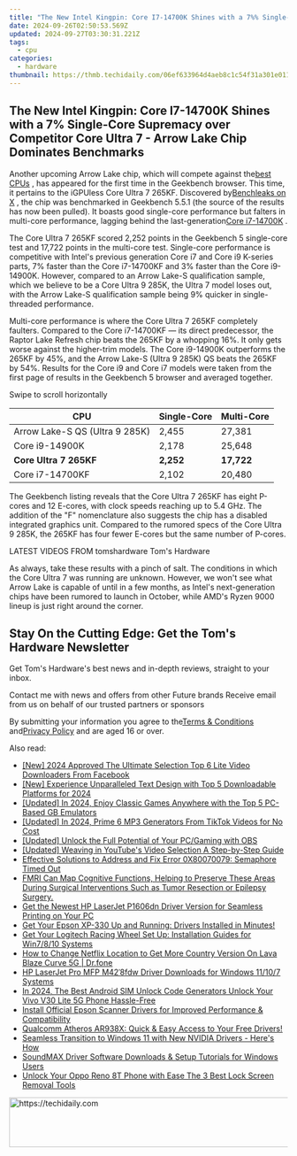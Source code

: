 ```yaml
---
title: "The New Intel Kingpin: Core I7-14700K Shines with a 7%% Single-Core Supremacy over Competitor Core Ultra 7 - Arrow Lake Chip Dominates Benchmarks"
date: 2024-09-26T02:50:53.569Z
updated: 2024-09-27T03:30:31.221Z
tags:
  - cpu
categories:
  - hardware
thumbnail: https://thmb.techidaily.com/06ef633964d4aeb8c1c54f31a301e011025d7ea7f99ce0f0956fe9988aefd04b.jpg
---
```


## The New Intel Kingpin: Core I7-14700K Shines with a 7% Single-Core Supremacy over Competitor Core Ultra 7 - Arrow Lake Chip Dominates Benchmarks

Another upcoming Arrow Lake chip, which will compete against the[best CPUs](https://www.tomshardware.com/reviews/best-cpus,3986.html) , has appeared for the first time in the Geekbench browser. This time, it pertains to the iGPUless Core Ultra 7 265KF. Discovered by[Benchleaks on X](https://x.com/BenchLeaks/status/1817097462177235414) , the chip was benchmarked in Geekbench 5.5.1 (the source of the results has now been pulled). It boasts good single-core performance but falters in multi-core performance, lagging behind the last-generation[Core i7-14700K](https://www.tomshardware.com/news/intel-core-i9-14900k-cpu-review) .

 The Core Ultra 7 265KF scored 2,252 points in the Geekbench 5 single-core test and 17,722 points in the multi-core test. Single-core performance is competitive with Intel's previous generation Core i7 and Core i9 K-series parts, 7% faster than the Core i7-14700KF and 3% faster than the Core i9-14900K. However, compared to an Arrow Lake-S qualification sample, which we believe to be a Core Ultra 9 285K, the Ultra 7 model loses out, with the Arrow Lake-S qualification sample being 9% quicker in single-threaded performance.

 Multi-core performance is where the Core Ultra 7 265KF completely faulters. Compared to the Core i7-14700KF — its direct predecessor, the Raptor Lake Refresh chip beats the 265KF by a whopping 16%. It only gets worse against the higher-trim models. The Core i9-14900K outperforms the 265KF by 45%, and the Arrow Lake-S (Ultra 9 285K) QS beats the 265KF by 54%. Results for the Core i9 and Core i7 models were taken from the first page of results in the Geekbench 5 browser and averaged together.

 Swipe to scroll horizontally

| CPU                            | Single-Core | Multi-Core |
| ------------------------------ | ----------- | ---------- |
| Arrow Lake-S QS (Ultra 9 285K) | 2,455       | 27,381     |
| Core i9-14900K                 | 2,178       | 25,648     |
| **Core Ultra 7 265KF**         | **2,252**   | **17,722** |
| Core i7-14700KF                | 2,102       | 20,480     |

 The Geekbench listing reveals that the Core Ultra 7 265KF has eight P-cores and 12 E-cores, with clock speeds reaching up to 5.4 GHz. The addition of the "F" nomenclature also suggests the chip has a disabled integrated graphics unit. Compared to the rumored specs of the Core Ultra 9 285K, the 265KF has four fewer E-cores but the same number of P-cores.

 LATEST VIDEOS FROM tomshardware Tom's Hardware

 As always, take these results with a pinch of salt. The conditions in which the Core Ultra 7 was running are unknown. However, we won't see what Arrow Lake is capable of until in a few months, as Intel's next-generation chips have been rumored to launch in October, while AMD's Ryzen 9000 lineup is just right around the corner.

## Stay On the Cutting Edge: Get the Tom's Hardware Newsletter

 Get Tom's Hardware's best news and in-depth reviews, straight to your inbox.

 Contact me with news and offers from other Future brands  Receive email from us on behalf of our trusted partners or sponsors

 By submitting your information you agree to the[Terms & Conditions](https://futureplc.com/terms-conditions/) and[Privacy Policy](https://futureplc.com/privacy-policy/) and are aged 16 or over.

<ins class="adsbygoogle"
     style="display:block"
     data-ad-format="autorelaxed"
     data-ad-client="ca-pub-7571918770474297"
     data-ad-slot="1223367746"></ins>

<ins class="adsbygoogle"
     style="display:block"
     data-ad-client="ca-pub-7571918770474297"
     data-ad-slot="8358498916"
     data-ad-format="auto"
     data-full-width-responsive="true"></ins>

<span class="atpl-alsoreadstyle">Also read:</span>
<div><ul>
<li><a href="https://facebook-video-content.techidaily.com/new-2024-approved-the-ultimate-selection-top-6-lite-video-downloaders-from-facebook/"><u>[New] 2024 Approved The Ultimate Selection Top 6 Lite Video Downloaders From Facebook</u></a></li>
<li><a href="https://fox-access.techidaily.com/new-experience-unparalleled-text-design-with-top-5-downloadable-platforms-for-2024/"><u>[New] Experience Unparalleled Text Design with Top 5 Downloadable Platforms for 2024</u></a></li>
<li><a href="https://desktop-recording.techidaily.com/updated-in-2024-enjoy-classic-games-anywhere-with-the-top-5-pc-based-gb-emulators/"><u>[Updated] In 2024, Enjoy Classic Games Anywhere with the Top 5 PC-Based GB Emulators</u></a></li>
<li><a href="https://tiktok-videos.techidaily.com/updated-in-2024-prime-6-mp3-generators-from-tiktok-videos-for-no-cost/"><u>[Updated] In 2024, Prime 6 MP3 Generators From TikTok Videos for No Cost</u></a></li>
<li><a href="https://digital-screen-recording.techidaily.com/updated-unlock-the-full-potential-of-your-pcgaming-with-obs/"><u>[Updated] Unlock the Full Potential of Your PC/Gaming with OBS</u></a></li>
<li><a href="https://facebook-video-footage.techidaily.com/updated-weaving-in-youtubes-video-selection-a-step-by-step-guide/"><u>[Updated] Weaving in YouTube's Video Selection A Step-by-Step Guide</u></a></li>
<li><a href="https://common-error.techidaily.com/effective-solutions-to-address-and-fix-error-0x80070079-semaphore-timed-out/"><u>Effective Solutions to Address and Fix Error 0X80070079: Semaphore Timed Out</u></a></li>
<li><a href="https://hardware-help.techidaily.com/1722960487814-fmri-can-map-cognitive-functions-helping-to-preserve-these-areas-during-surgical-interventions-such-as-tumor-resection-or-epilepsy-surgery/"><u>FMRI Can Map Cognitive Functions, Helping to Preserve These Areas During Surgical Interventions Such as Tumor Resection or Epilepsy Surgery.</u></a></li>
<li><a href="https://hardware-help.techidaily.com/get-the-newest-hp-laserjet-p1606dn-driver-version-for-seamless-printing-on-your-pc/"><u>Get the Newest HP LaserJet P1606dn Driver Version for Seamless Printing on Your PC</u></a></li>
<li><a href="https://hardware-help.techidaily.com/get-your-epson-xp-330-up-and-running-drivers-installed-in-minutes/"><u>Get Your Epson XP-330 Up and Running: Drivers Installed in Minutes!</u></a></li>
<li><a href="https://hardware-help.techidaily.com/get-your-logitech-racing-wheel-set-up-installation-guides-for-win7810-systems/"><u>Get Your Logitech Racing Wheel Set Up: Installation Guides for Win7/8/10 Systems</u></a></li>
<li><a href="https://fake-location.techidaily.com/how-to-change-netflix-location-to-get-more-country-version-on-lava-blaze-curve-5g-drfone-by-drfone-virtual-android/"><u>How to Change Netflix Location to Get More Country Version On Lava Blaze Curve 5G | Dr.fone</u></a></li>
<li><a href="https://hardware-help.techidaily.com/hp-laserjet-pro-mfp-m428fdw-driver-downloads-for-windows-11107-systems/"><u>HP LaserJet Pro MFP M42ˈ8fdw Driver Downloads for Windows 11/10/7 Systems</u></a></li>
<li><a href="https://sim-unlock.techidaily.com/in-2024-the-best-android-sim-unlock-code-generators-unlock-your-vivo-v30-lite-5g-phone-hassle-free-by-drfone-android/"><u>In 2024, The Best Android SIM Unlock Code Generators Unlock Your Vivo V30 Lite 5G Phone Hassle-Free</u></a></li>
<li><a href="https://hardware-help.techidaily.com/install-official-epson-scanner-drivers-for-improved-performance-and-compatibility/"><u>Install Official Epson Scanner Drivers for Improved Performance & Compatibility</u></a></li>
<li><a href="https://hardware-help.techidaily.com/1722977442547-qualcomm-atheros-ar938x-quick-and-easy-access-to-your-free-drivers/"><u>Qualcomm Atheros AR938X: Quick & Easy Access to Your Free Drivers!</u></a></li>
<li><a href="https://hardware-help.techidaily.com/1722977015578-seamless-transition-to-windows-11-with-new-nvidia-drivers-heres-how/"><u>Seamless Transition to Windows 11 with New NVIDIA Drivers - Here's How</u></a></li>
<li><a href="https://hardware-help.techidaily.com/soundmax-driver-software-downloads-and-setup-tutorials-for-windows-users/"><u>SoundMAX Driver Software Downloads & Setup Tutorials for Windows Users</u></a></li>
<li><a href="https://easy-unlock-android.techidaily.com/unlock-your-oppo-reno-8t-phone-with-ease-the-3-best-lock-screen-removal-tools-by-drfone-android/"><u>Unlock Your Oppo Reno 8T Phone with Ease The 3 Best Lock Screen Removal Tools</u></a></li>
</ul></div>

<!-- affiliate ads begin -->
<a href="https://aligracehair.sjv.io/c/5597632/2135405/19272" target="_top" id="2135405">
  <img src="//a.impactradius-go.com/display-ad/19272-2135405" border="0" alt="https://techidaily.com" width="728" height="90"/>
</a>
<img height="0" width="0" src="https://aligracehair.sjv.io/i/5597632/2135405/19272" style="position:absolute;visibility:hidden;" border="0" />
<!-- affiliate ads end -->

